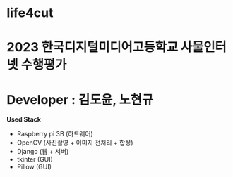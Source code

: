 # life4cut
# 2023 한국디지털미디어고등학교 사물인터넷 수행평가
# Developer : 김도윤, 노현규

**Used Stack**  
 - Raspberry pi 3B (하드웨어)
 - OpenCV (사진촬영 + 이미지 전처리 + 합성)
 - Django (웹 + 서버)
 - tkinter (GUI)
 - Pillow (GUI)